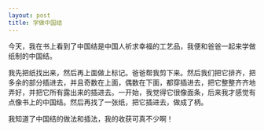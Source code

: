 ```yaml
---
layout: post
title: 学做中国结
---
```



今天，我在书上看到了中国结是中国人祈求幸福的工艺品，我便和爸爸一起来学做纸制的中国结。

我先把纸找出来，然后再上面做上标记。爸爸帮我剪下来。然后我们把它排齐，把多余的部分插进去，并且奇数在上面，偶数在下面，都穿插进去，把它整整齐齐地弄好，并把它所有露出来的插进去。一开始，我觉得它很像面条，后来我才感觉有点像书上的中国结。然后再找了一张纸，把它插进去，做成了柄。

我知道了中国结的做法和插法，我的收获可真不少啊！
